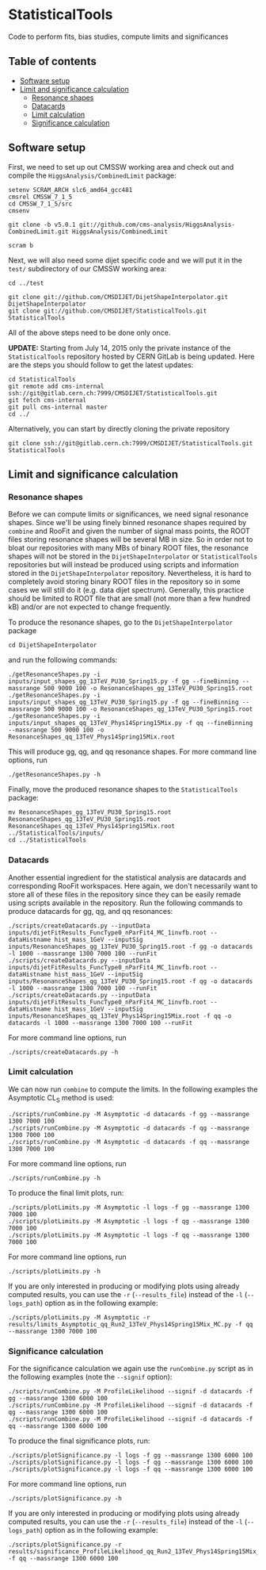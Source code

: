 # StatisticalTools

Code to perform fits, bias studies, compute limits and significances

## Table of contents

* [Software setup](#software-setup)
* [Limit and significance calculation](#limit-and-significance-calculation)
   * [Resonance shapes](#resonance-shapes)
   * [Datacards](#datacards)
   * [Limit calculation](#limit-calculation)
   * [Significance calculation](#significance-calculation)


## Software setup

First, we need to set up out CMSSW working area and check out and compile the `HiggsAnalysis/CombinedLimit` package:

```
setenv SCRAM_ARCH slc6_amd64_gcc481
cmsrel CMSSW_7_1_5
cd CMSSW_7_1_5/src
cmsenv

git clone -b v5.0.1 git://github.com/cms-analysis/HiggsAnalysis-CombinedLimit.git HiggsAnalysis/CombinedLimit

scram b
```

Next, we will also need some dijet specific code and we will put it in the `test/` subdirectory of our CMSSW working area:

```
cd ../test

git clone git://github.com/CMSDIJET/DijetShapeInterpolator.git DijetShapeInterpolator
git clone git://github.com/CMSDIJET/StatisticalTools.git StatisticalTools

```

All of the above steps need to be done only once.

**UPDATE:** Starting from July 14, 2015 only the private instance of the `StatisticalTools` repository hosted by CERN GitLab is being updated. Here are the steps you should follow to get the latest updates:

```
cd StatisticalTools
git remote add cms-internal ssh://git@gitlab.cern.ch:7999/CMSDIJET/StatisticalTools.git
git fetch cms-internal
git pull cms-internal master
cd ../
```

Alternatively, you can start by directly cloning the private repository

```
git clone ssh://git@gitlab.cern.ch:7999/CMSDIJET/StatisticalTools.git StatisticalTools
```

## Limit and significance calculation

### Resonance shapes

Before we can compute limits or significances, we need signal resonance shapes. Since we'll be using finely binned resonance shapes required by `combine` and RooFit and given the number of signal mass points, the ROOT files storing resonance shapes will be several MB in size. So in order not to bloat our repositories with many MBs of binary ROOT files, the resonance shapes will not be stored in the `DijetShapeInterpolator` or `StatisticalTools` repositories but will instead be produced using scripts and information stored in the `DijetShapeInterpolator` repository. Nevertheless, it is hard to completely avoid storing binary ROOT files in the repository so in some cases we will still do it (e.g. data dijet spectrum). Generally, this practice should be limited to ROOT file that are small (not more than a few hundred kB) and/or are not expected to change frequently.

To produce the resonance shapes, go to the `DijetShapeInterpolator` package

```
cd DijetShapeInterpolator
```

and run the following commands:

```
./getResonanceShapes.py -i inputs/input_shapes_gg_13TeV_PU30_Spring15.py -f gg --fineBinning --massrange 500 9000 100 -o ResonanceShapes_gg_13TeV_PU30_Spring15.root
./getResonanceShapes.py -i inputs/input_shapes_qg_13TeV_PU30_Spring15.py -f qg --fineBinning --massrange 500 9000 100 -o ResonanceShapes_qg_13TeV_PU30_Spring15.root
./getResonanceShapes.py -i inputs/input_shapes_qq_13TeV_Phys14Spring15Mix.py -f qq --fineBinning --massrange 500 9000 100 -o ResonanceShapes_qq_13TeV_Phys14Spring15Mix.root
```

This will produce gg, qg, and qq resonance shapes. For more command line options, run

```
./getResonanceShapes.py -h
```

Finally, move the produced resonance shapes to the `StatisticalTools` package:

```
mv ResonanceShapes_gg_13TeV_PU30_Spring15.root ResonanceShapes_qg_13TeV_PU30_Spring15.root ResonanceShapes_qq_13TeV_Phys14Spring15Mix.root ../StatisticalTools/inputs/
cd ../StatisticalTools
```

### Datacards

Another essential ingredient for the statistical analysis are datacards and corresponding RooFit workspaces. Here again, we don't necessarily want to store all of these files in the repository since they can be easily remade using scripts available in the repository. Run the following commands to produce datacards for gg, qg, and qq resonances:

```
./scripts/createDatacards.py --inputData inputs/dijetFitResults_FuncType0_nParFit4_MC_1invfb.root --dataHistname hist_mass_1GeV --inputSig inputs/ResonanceShapes_gg_13TeV_PU30_Spring15.root -f gg -o datacards -l 1000 --massrange 1300 7000 100 --runFit
./scripts/createDatacards.py --inputData inputs/dijetFitResults_FuncType0_nParFit4_MC_1invfb.root --dataHistname hist_mass_1GeV --inputSig inputs/ResonanceShapes_qg_13TeV_PU30_Spring15.root -f qg -o datacards -l 1000 --massrange 1300 7000 100 --runFit
./scripts/createDatacards.py --inputData inputs/dijetFitResults_FuncType0_nParFit4_MC_1invfb.root --dataHistname hist_mass_1GeV --inputSig inputs/ResonanceShapes_qq_13TeV_Phys14Spring15Mix.root -f qq -o datacards -l 1000 --massrange 1300 7000 100 --runFit
```

For more command line options, run

```
./scripts/createDatacards.py -h
```

### Limit calculation

We can now run `combine` to compute the limits. In the following examples the Asymptotic CL<sub>S</sub> method is used:

```
./scripts/runCombine.py -M Asymptotic -d datacards -f gg --massrange 1300 7000 100
./scripts/runCombine.py -M Asymptotic -d datacards -f qg --massrange 1300 7000 100
./scripts/runCombine.py -M Asymptotic -d datacards -f qq --massrange 1300 7000 100
```

For more command line options, run

```
./scripts/runCombine.py -h
```

To produce the final limit plots, run:

```
./scripts/plotLimits.py -M Asymptotic -l logs -f gg --massrange 1300 7000 100
./scripts/plotLimits.py -M Asymptotic -l logs -f qg --massrange 1300 7000 100
./scripts/plotLimits.py -M Asymptotic -l logs -f qq --massrange 1300 7000 100
```

For more command line options, run

```
./scripts/plotLimits.py -h
```

If you are only interested in producing or modifying plots using already computed results, you can use the `-r` (`--results_file`) instead of the `-l` (`--logs_path`) option as in the following example:

```
./scripts/plotLimits.py -M Asymptotic -r results/limits_Asymptotic_qq_Run2_13TeV_Phys14Spring15Mix_MC.py -f qq --massrange 1300 7000 100
```

### Significance calculation

For the significance calculation we again use the `runCombine.py` script as in the following examples (note the `--signif` option):

```
./scripts/runCombine.py -M ProfileLikelihood --signif -d datacards -f gg --massrange 1300 6000 100
./scripts/runCombine.py -M ProfileLikelihood --signif -d datacards -f qg --massrange 1300 6000 100
./scripts/runCombine.py -M ProfileLikelihood --signif -d datacards -f qq --massrange 1300 6000 100
```

To produce the final significance plots, run:

```
./scripts/plotSignificance.py -l logs -f gg --massrange 1300 6000 100
./scripts/plotSignificance.py -l logs -f qg --massrange 1300 6000 100
./scripts/plotSignificance.py -l logs -f qq --massrange 1300 6000 100
```

For more command line options, run

```
./scripts/plotSignificance.py -h
```

If you are only interested in producing or modifying plots using already computed results, you can use the `-r` (`--results_file`) instead of the `-l` (`--logs_path`) option as in the following example:

```
./scripts/plotSignificance.py -r results/significance_ProfileLikelihood_qq_Run2_13TeV_Phys14Spring15Mix_MC.py -f qq --massrange 1300 6000 100
```
